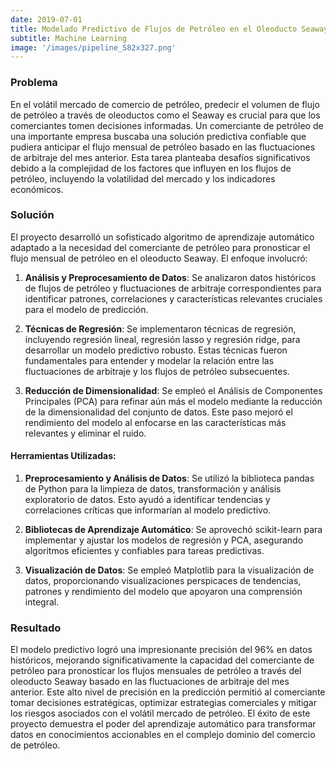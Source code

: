 ```yaml
---
date: 2019-07-01
title: Modelado Predictivo de Flujos de Petróleo en el Oleoducto Seaway para Comercio
subtitle: Machine Learning
image: '/images/pipeline_582x327.png'
---
```


### Problema
En el volátil mercado de comercio de petróleo, predecir el volumen de flujo de petróleo a través de oleoductos como el Seaway es crucial para que los comerciantes tomen decisiones informadas. Un comerciante de petróleo de una importante empresa buscaba una solución predictiva confiable que pudiera anticipar el flujo mensual de petróleo basado en las fluctuaciones de arbitraje del mes anterior. Esta tarea planteaba desafíos significativos debido a la complejidad de los factores que influyen en los flujos de petróleo, incluyendo la volatilidad del mercado y los indicadores económicos.

### Solución
El proyecto desarrolló un sofisticado algoritmo de aprendizaje automático adaptado a la necesidad del comerciante de petróleo para pronosticar el flujo mensual de petróleo en el oleoducto Seaway. El enfoque involucró:

1. **Análisis y Preprocesamiento de Datos**: Se analizaron datos históricos de flujos de petróleo y fluctuaciones de arbitraje correspondientes para identificar patrones, correlaciones y características relevantes cruciales para el modelo de predicción.

2. **Técnicas de Regresión**: Se implementaron técnicas de regresión, incluyendo regresión lineal, regresión lasso y regresión ridge, para desarrollar un modelo predictivo robusto. Estas técnicas fueron fundamentales para entender y modelar la relación entre las fluctuaciones de arbitraje y los flujos de petróleo subsecuentes.

3. **Reducción de Dimensionalidad**: Se empleó el Análisis de Componentes Principales (PCA) para refinar aún más el modelo mediante la reducción de la dimensionalidad del conjunto de datos. Este paso mejoró el rendimiento del modelo al enfocarse en las características más relevantes y eliminar el ruido.

#### Herramientas Utilizadas:
1. **Preprocesamiento y Análisis de Datos**: Se utilizó la biblioteca pandas de Python para la limpieza de datos, transformación y análisis exploratorio de datos. Esto ayudó a identificar tendencias y correlaciones críticas que informarían al modelo predictivo.

2. **Bibliotecas de Aprendizaje Automático**: Se aprovechó scikit-learn para implementar y ajustar los modelos de regresión y PCA, asegurando algoritmos eficientes y confiables para tareas predictivas.

3. **Visualización de Datos**: Se empleó Matplotlib para la visualización de datos, proporcionando visualizaciones perspicaces de tendencias, patrones y rendimiento del modelo que apoyaron una comprensión integral.

### Resultado
El modelo predictivo logró una impresionante precisión del 96% en datos históricos, mejorando significativamente la capacidad del comerciante de petróleo para pronosticar los flujos mensuales de petróleo a través del oleoducto Seaway basado en las fluctuaciones de arbitraje del mes anterior. Este alto nivel de precisión en la predicción permitió al comerciante tomar decisiones estratégicas, optimizar estrategias comerciales y mitigar los riesgos asociados con el volátil mercado de petróleo. El éxito de este proyecto demuestra el poder del aprendizaje automático para transformar datos en conocimientos accionables en el complejo dominio del comercio de petróleo.